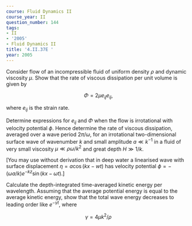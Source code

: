 ```yaml
---
course: Fluid Dynamics II
course_year: II
question_number: 144
tags:
- II
- '2005'
- Fluid Dynamics II
title: '4.II.37E '
year: 2005
---
```



Consider flow of an incompressible fluid of uniform density $\rho$ and dynamic viscosity $\mu$. Show that the rate of viscous dissipation per unit volume is given by

$$\Phi=2 \mu e_{i j} e_{i j},$$

where $e_{i j}$ is the strain rate.

Determine expressions for $e_{i j}$ and $\Phi$ when the flow is irrotational with velocity potential $\phi$. Hence determine the rate of viscous dissipation, averaged over a wave period $2 \pi / \omega$, for an irrotational two-dimensional surface wave of wavenumber $k$ and small amplitude $a \ll k^{-1}$ in a fluid of very small viscosity $\mu \ll \rho \omega / k^{2}$ and great depth $H \gg 1 / k$.

[You may use without derivation that in deep water a linearised wave with surface displacement $\eta=a \cos (k x-w t)$ has velocity potential $\phi=-(\omega a / k) e^{-k z} \sin (k x-\omega t)$.]

Calculate the depth-integrated time-averaged kinetic energy per wavelength. Assuming that the average potential energy is equal to the average kinetic energy, show that the total wave energy decreases to leading order like $e^{-\gamma t}$, where

$$\gamma=4 \mu k^{2} / \rho$$